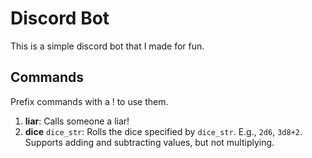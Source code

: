 # Discord Bot

This is a simple discord bot that I made for fun.

## Commands
Prefix commands with a ! to use them.
1. **liar**: Calls someone a liar!
1. **dice** `dice_str`: Rolls the dice specified by `dice_str`. E.g., `2d6`, `3d8+2`. Supports adding and subtracting values, but not multiplying.